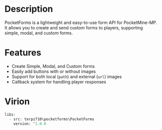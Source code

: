 # Description
PocketForms is a lightweight and easy-to-use form API for PocketMine-MP. It allows you to create and send custom forms to players, supporting simple, modal, and custom forms.

# Features
- Create Simple, Modal, and Custom forms  
- Easily add buttons with or without images  
- Support for both local (`path`) and external (`url`) images  
- Callback system for handling player responses

# Virion
```php
libs:
  - src: terpz710\pocketforms\PocketForms
    version: ^1.0.0
```
